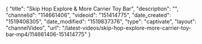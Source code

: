 {
    "title": "Skip Hop Explore & More Carrier Toy Bar",
    "description": "",
    "channelid": "114661406",
    "videoid": "151414775",
    "date_created": "1519408305",
    "date_modified": "1519837376",
    "type": "captivate",
    "layout": "channelVideo",
    "url": "\/latest-videos\/skip-hop-explore-more-carrier-toy-bar-mp4\/114661406-151414775"
}
